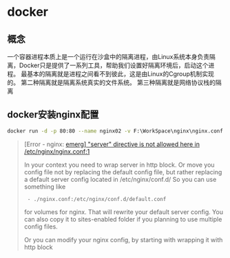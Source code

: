 # docker

## 概念

一个容器进程本质上是一个运行在沙盒中的隔离进程，由Linux系统本身负责隔离，Docker只是提供了一系列工具，帮助我们设置好隔离环境后，启动这个进程。
最基本的隔离就是进程之间看不到彼此，这是由Linux的Cgroup机制实现的。
第二种隔离就是隔离系统真实的文件系统。
第三种隔离就是网络协议栈的隔离

## docker安装nginx配置

```bash
docker run -d -p 80:80 --name nginx02 -v F:\WorkSpace\nginx\nginx.conf:/etc/nginx/conf.d/default.conf nginx
```

> [Error - nginx: [emerg\] "server" directive is not allowed here in /etc/nginx/nginx.conf:1](https://stackoverflow.com/questions/59848507/error-nginx-emerg-server-directive-is-not-allowed-here-in-etc-nginx-ngin)
>
> In your context you need to wrap server in http block. Or move you config file not by replacing the default config file, but rather replacing a default server config located in /etc/nginx/conf.d/ So you can use something like
>
> ```text
>  - ./nginx.conf:/etc/nginx/conf.d/default.conf
> ```
>
> for volumes for nginx. That will rewrite your default server config. You can also copy it to sites-enabled folder if you planning to use multiple config files.
>
> Or you can modify your nginx config, by starting with wrapping it with http block
